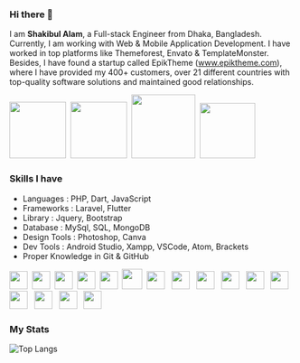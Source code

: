 <!-- <img src="https://scontent.fdac8-1.fna.fbcdn.net/v/t1.15752-9/248985518_383893316799318_4339245100228276783_n.png?_nc_cat=109&ccb=1-5&_nc_sid=ae9488&_nc_eui2=AeHDSXvhRaFX-min81d4Y47kLTaxqI_YZR8tNrGoj9hlHwVh9jKa4VkdlKXue7CSNwqzMMa_htYcz3n9ofBmoyic&_nc_ohc=tbhFDJV3dQQAX_r56AT&_nc_ht=scontent.fdac8-1.fna&oh=f265dabafc2fcb695261e4baa8443390&oe=61A7720E" width="120"><br> -->
### Hi there 👋
I am <b>Shakibul Alam</b>, a Full-stack Engineer from Dhaka, Bangladesh. Currently, I am working with Web & Mobile Application Development. I have worked in top platforms like Themeforest, Envato & TemplateMonster. Besides, I have found a startup called EpikTheme (www.epiktheme.com), where I have provided my 400+ customers, over 21 different countries with top-quality software solutions and maintained good relationships.
<div>
        <a href="https://www.facebook.com/sakibul.alam.52" target="_blank"><img src="https://img.shields.io/badge/Facebook-1877F2?style=for-the-badge&logo=facebook&logoColor=white" width="100"></a>&nbsp;
        <a href="https://www.linkedin.com/in/shakibul-alam-abb906198" target="_blank"><img src="https://img.shields.io/badge/LinkedIn-0077B5?style=for-the-badge&logo=linkedin&logoColor=white" width="100"></a>&nbsp;
    <a href="https://instagram.com/md.shakibul.alam" target="_blank"><img src="https://img.shields.io/badge/Instagram-E4405F?style=for-the-badge&logo=instagram&logoColor=white" width="113"></a>&nbsp;
        <a href="https://www.youtube.com/@codingstartups" target="_blank"><img src="https://img.shields.io/badge/YouTube-FF0000?style=for-the-badge&logo=youtube&logoColor=white" width="98"></a>&nbsp;&nbsp;
<div>
<h3><b>Skills I have</b></h3>
    <ul>
        <li>Languages : PHP, Dart, JavaScript</li>
        <li>Frameworks : Laravel, Flutter</li>
        <li>Library : Jquery, Bootstrap</li>
        <li>Database : MySql, SQL, MongoDB</li>
        <li>Design Tools : Photoshop, Canva</li>
        <li>Dev Tools : Android Studio, Xampp, VSCode, Atom, Brackets</li>
        <li>Proper Knowledge in Git & GitHub</li>
    </ul>
</div>
<div>
  <img src="https://cdn.jsdelivr.net/gh/devicons/devicon/icons/html5/html5-original.svg" width="32"/>&nbsp
  <img src="https://cdn.jsdelivr.net/gh/devicons/devicon/icons/css3/css3-original.svg" width="32"/>&nbsp
  <img src="https://cdn.jsdelivr.net/gh/devicons/devicon/icons/javascript/javascript-original.svg" width="32"/>&nbsp;
  <img src="https://cdn.jsdelivr.net/gh/devicons/devicon/icons/jquery/jquery-original-wordmark.svg" width="32"/>&nbsp;
  <img src="https://cdn.jsdelivr.net/gh/devicons/devicon/icons/bootstrap/bootstrap-original.svg" width="32"/>&nbsp;
  <img src="https://cdn.jsdelivr.net/gh/devicons/devicon/icons/php/php-original.svg" width="36"/>&nbsp;
  <img src="https://cdn.jsdelivr.net/gh/devicons/devicon/icons/laravel/laravel-plain-wordmark.svg" width="32"/> &nbsp;
  <img src="https://cdn.jsdelivr.net/gh/devicons/devicon/icons/dart/dart-original.svg" width="32"/> &nbsp;
  <img src="https://cdn.jsdelivr.net/gh/devicons/devicon/icons/flutter/flutter-original.svg" width="32"/> &nbsp; 
  <img src="https://cdn.jsdelivr.net/gh/devicons/devicon/icons/firebase/firebase-plain.svg" width="32" /> &nbsp;
  <img src="https://cdn.jsdelivr.net/gh/devicons/devicon/icons/mongodb/mongodb-original.svg" width="32"/> &nbsp
  <img src="https://cdn.jsdelivr.net/gh/devicons/devicon/icons/mysql/mysql-original.svg" width="32" /> &nbsp
  <img src="https://cdn.jsdelivr.net/gh/devicons/devicon/icons/photoshop/photoshop-plain.svg" width="32"/> &nbsp
  <img src="https://cdn.jsdelivr.net/gh/devicons/devicon/icons/canva/canva-original.svg" width="32"/> &nbsp
  <img src="https://cdn.jsdelivr.net/gh/devicons/devicon/icons/git/git-original.svg" width="32"/> &nbsp
  <img src="https://cdn.jsdelivr.net/gh/devicons/devicon/icons/github/github-original.svg" width="32"/> &nbsp
</div>
    <div>
        <h3><b>My Stats</b></h3>
    </div>
    
![Top Langs](https://github-readme-stats.vercel.app/api/top-langs/?username=ShakibulDeveloper&layout=compact)
